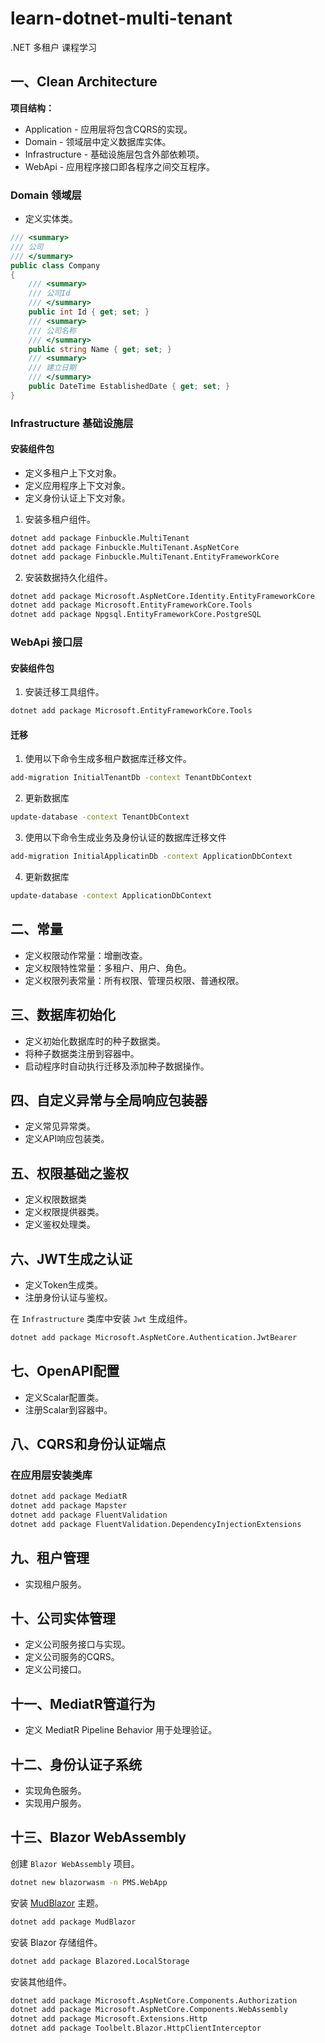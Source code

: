 # learn-dotnet-multi-tenant

.NET 多租户 课程学习

## 一、Clean Architecture

**项目结构：**

- Application - 应用层将包含CQRS的实现。
- Domain - 领域层中定义数据库实体。
- Infrastructure - 基础设施层包含外部依赖项。
- WebApi - 应用程序接口即各程序之间交互程序。

### Domain 领域层

- 定义实体类。

```csharp
/// <summary>
/// 公司
/// </summary>
public class Company
{
    /// <summary>
    /// 公司Id
    /// </summary>
    public int Id { get; set; }
    /// <summary>
    /// 公司名称
    /// </summary>
    public string Name { get; set; }
    /// <summary>
    /// 建立日期
    /// </summary>
    public DateTime EstablishedDate { get; set; }
}
```

### Infrastructure 基础设施层

#### 安装组件包

- 定义多租户上下文对象。
- 定义应用程序上下文对象。
- 定义身份认证上下文对象。

1. 安装多租户组件。

```bash
dotnet add package Finbuckle.MultiTenant
dotnet add package Finbuckle.MultiTenant.AspNetCore
dotnet add package Finbuckle.MultiTenant.EntityFrameworkCore
```

2. 安装数据持久化组件。

```bash
dotnet add package Microsoft.AspNetCore.Identity.EntityFrameworkCore
dotnet add package Microsoft.EntityFrameworkCore.Tools
dotnet add package Npgsql.EntityFrameworkCore.PostgreSQL
```

### WebApi 接口层

#### 安装组件包

1. 安装迁移工具组件。

```bash
dotnet add package Microsoft.EntityFrameworkCore.Tools
```

#### 迁移

1. 使用以下命令生成多租户数据库迁移文件。

```bash
add-migration InitialTenantDb -context TenantDbContext
```

2. 更新数据库

```bash
update-database -context TenantDbContext
```

3. 使用以下命令生成业务及身份认证的数据库迁移文件

```bash
add-migration InitialApplicatinDb -context ApplicationDbContext
```

4. 更新数据库

```bash
update-database -context ApplicationDbContext
```

## 二、常量

- 定义权限动作常量：增删改查。
- 定义权限特性常量：多租户、用户、角色。
- 定义权限列表常量：所有权限、管理员权限、普通权限。

## 三、数据库初始化

- 定义初始化数据库时的种子数据类。
- 将种子数据类注册到容器中。
- 启动程序时自动执行迁移及添加种子数据操作。

## 四、自定义异常与全局响应包装器

- 定义常见异常类。
- 定义API响应包装类。

## 五、权限基础之鉴权

- 定义权限数据类
- 定义权限提供器类。
- 定义鉴权处理类。

## 六、JWT生成之认证

- 定义Token生成类。
- 注册身份认证与鉴权。

在 `Infrastructure` 类库中安装 `Jwt` 生成组件。

```bash
dotnet add package Microsoft.AspNetCore.Authentication.JwtBearer
```

## 七、OpenAPI配置

- 定义Scalar配置类。
- 注册Scalar到容器中。

## 八、CQRS和身份认证端点

### 在应用层安装类库

```bash
dotnet add package MediatR
dotnet add package Mapster
dotnet add package FluentValidation
dotnet add package FluentValidation.DependencyInjectionExtensions
```

## 九、租户管理

- 实现租户服务。

## 十、公司实体管理

- 定义公司服务接口与实现。
- 定义公司服务的CQRS。
- 定义公司接口。

## 十一、MediatR管道行为

- 定义 MediatR Pipeline Behavior 用于处理验证。

## 十二、身份认证子系统

- 实现角色服务。
- 实现用户服务。

## 十三、Blazor WebAssembly

创建 `Blazor WebAssembly` 项目。

```bash
dotnet new blazorwasm -n PMS.WebApp
```

安装 [MudBlazor](https://mudblazor.com) 主题。

```bash
dotnet add package MudBlazor
```

安装 Blazor 存储组件。

```bash
dotnet add package Blazored.LocalStorage
```

安装其他组件。

```bash
dotnet add package Microsoft.AspNetCore.Components.Authorization
dotnet add package Microsoft.AspNetCore.Components.WebAssembly
dotnet add package Microsoft.Extensions.Http
dotnet add package Toolbelt.Blazor.HttpClientInterceptor
```